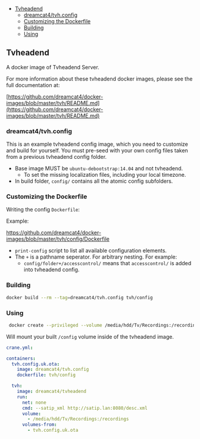 <!-- START doctoc generated TOC please keep comment here to allow auto update -->
<!-- DON'T EDIT THIS SECTION, INSTEAD RE-RUN doctoc TO UPDATE -->
 

- [Tvheadend](#tvheadend)
  - [dreamcat4/tvh.config](#dreamcat4tvhconfig)
  - [Customizing the Dockerfile](#customizing-the-dockerfile)
  - [Building](#building)
  - [Using](#using)

<!-- END doctoc generated TOC please keep comment here to allow auto update -->

## Tvheadend

A docker image of Tvheadend Server.

For more information about these tvheadend docker images, please see the full documentation at:

[https://github.com/dreamcat4/docker-images/blob/master/tvh/README.md](https://github.com/dreamcat4/docker-images/blob/master/tvh/README.md)

### dreamcat4/tvh.config

This is an example tvheadend config image, which you need to customize and build for yourself. You must pre-seed with your own config files taken from a previous tvheadend config folder.

* Base image MUST be `ubuntu-debootstrap:14.04` and not tvheadend.
  * To set the missing localization files, including your local timezone.
* In build folder, `config/` contains all the atomic config subfolders.

### Customizing the Dockerfile

Writing the config `Dockerfile`:

Example:

https://github.com/dreamcat4/docker-images/blob/master/tvh/config/Dockerfile

* `print-config` script to list all available configuration elements.
* The `+` is a pathname seperator. For arbitrary nesting. For example:
  * `config/folder+/accesscontrol/` means that `accesscontrol/` is added into tvheadend config.

### Building

```sh
docker build --rm --tag=dreamcat4/tvh.config tvh/config
```

### Using

```sh
 docker create --privileged --volume /media/hdd/Tv/Recordings:/recordings --volumes-from tvh.config.uk.ota --name tvh dreamcat4/tvheadend --satip_xml http://satip.lan:8080/desc.xml
```

Will mount your built `/config` volume inside of the tvheadend image.

```yaml
crane.yml:

containers:
  tvh.config.uk.ota:
    image: dreamcat4/tvh.config
    dockerfile: tvh/config

  tvh:
    image: dreamcat4/tvheadend
    run:
      net: none
      cmd: --satip_xml http://satip.lan:8080/desc.xml
      volume:
        - /media/hdd/Tv/Recordings:/recordings
      volumes-from:
        - tvh.config.uk.ota
```




